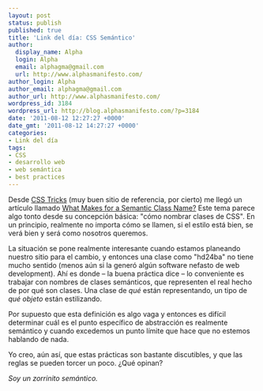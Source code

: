 ```yaml
---
layout: post
status: publish
published: true
title: 'Link del día: CSS Semántico'
author:
  display_name: Alpha
  login: Alpha
  email: alphagma@gmail.com
  url: http://www.alphasmanifesto.com/
author_login: Alpha
author_email: alphagma@gmail.com
author_url: http://www.alphasmanifesto.com/
wordpress_id: 3184
wordpress_url: http://blog.alphasmanifesto.com/?p=3184
date: '2011-08-12 12:27:27 +0000'
date_gmt: '2011-08-12 14:27:27 +0000'
categories:
- Link del día
tags:
- CSS
- desarrollo web
- web semántica
- best practices
---
```


Desde [CSS Tricks](http://css-tricks.com/) (muy buen sitio de referencia, por cierto) me llegó un artículo llamado [What Makes for a Semantic Class Name?](http://css-tricks.com/13423-semantic-class-names/) Este tema parece algo tonto desde su concepción básica: "cómo nombrar clases de CSS". En un principio, realmente no importa cómo se llamen, si el estilo está bien, se verá bien y será como nosotros queremos.

La situación se pone realmente interesante cuando estamos planeando nuestro sitio para el cambio, y entonces una clase como "hd24ba" no tiene mucho sentido (menos aún si la generó algún software nefasto de web development). Ahí es donde &ndash; la buena práctica dice &ndash; lo conveniente es trabajar con nombres de clases semánticos, que representen el real hecho de por qué son clases. Una clase de _qué_ están representando, un tipo de _qué objeto_ están estilizando.

Por supuesto que esta definición es algo vaga y entonces es difícil determinar cuál es el punto específico de abstracción es realmente semántico y cuando excedemos un punto límite que hace que no estemos hablando de nada.

Yo creo, aún así, que estas prácticas son bastante discutibles, y que las reglas se pueden torcer un poco.  ¿Qué opinan?

_Soy un zorrinito semántico._
